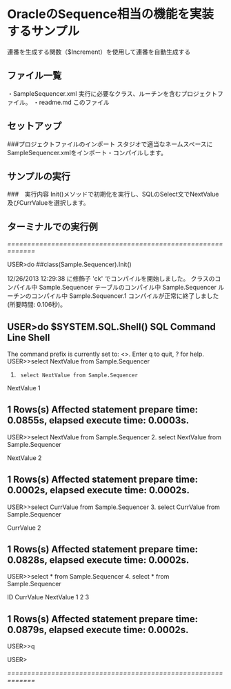 # OracleのSequence相当の機能を実装するサンプル

連番を生成する関数（$Increment）を使用して連番を自動生成する
## ファイル一覧
・SampleSequencer.xml	実行に必要なクラス、ルーチンを含むプロジェクトファイル。
・readme.md		このファイル

## セットアップ

###プロジェクトファイルのインポート
スタジオで適当なネームスペースにSampleSequencer.xmlをインポート・コンパイルします。

## サンプルの実行

###　実行内容
Init()メソッドで初期化を実行し、SQLのSelect文でNextValue及びCurrValueを選択します。

## ターミナルでの実行例

*=============================================================*

USER>do ##class(Sample.Sequencer).Init()
 
12/26/2013 12:29:38 に修飾子 'ck' でコンパイルを開始しました。
クラスのコンパイル中 Sample.Sequencer
テーブルのコンパイル中 Sample.Sequencer
ルーチンのコンパイル中 Sample.Sequencer.1
コンパイルが正常に終了しました (所要時間: 0.106秒)。
 
USER>do $SYSTEM.SQL.Shell()
SQL Command Line Shell
----------------------------------------------------
 
The command prefix is currently set to: <<nothing>>.
Enter q to quit, ? for help.
USER>>select NextValue from Sample.Sequencer
1.      select NextValue from Sample.Sequencer
 
NextValue
1
 
1 Rows(s) Affected
statement prepare time: 0.0855s, elapsed execute time: 0.0003s.
---------------------------------------------------------------------------
USER>>select NextValue from Sample.Sequencer
2.      select NextValue from Sample.Sequencer
 
NextValue
2
 
1 Rows(s) Affected
statement prepare time: 0.0002s, elapsed execute time: 0.0002s.
---------------------------------------------------------------------------
USER>>select CurrValue from Sample.Sequencer
3.      select CurrValue from Sample.Sequencer
 
CurrValue
2
 
1 Rows(s) Affected
statement prepare time: 0.0828s, elapsed execute time: 0.0002s.
---------------------------------------------------------------------------
USER>>select * from Sample.Sequencer
4.      select * from Sample.Sequencer
 
ID      CurrValue       NextValue
1       2       3
 
1 Rows(s) Affected
statement prepare time: 0.0879s, elapsed execute time: 0.0002s.
---------------------------------------------------------------------------
USER>>q
 
USER>

*=============================================================*
